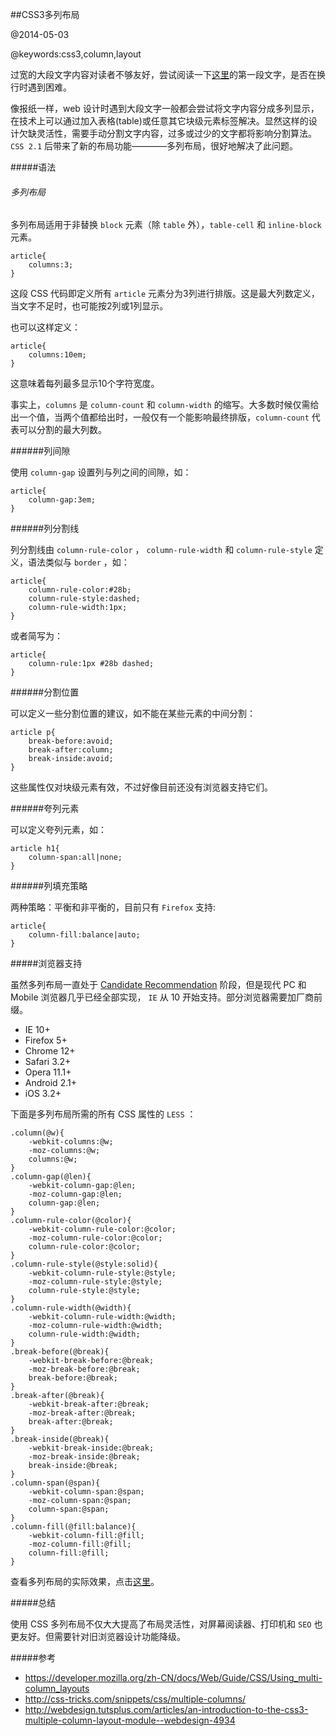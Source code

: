 ##CSS3多列布局

@2014-05-03

@keywords:css3,column,layout

过宽的大段文字内容对读者不够友好，尝试阅读一下[这里](/example/columns.html)的第一段文字，是否在换行时遇到困难。

像报纸一样，web 设计时遇到大段文字一般都会尝试将文字内容分成多列显示，在技术上可以通过加入表格(table)或任意其它块级元素标签解决。显然这样的设计欠缺灵活性，需要手动分割文字内容，过多或过少的文字都将影响分割算法。`CSS 2.1` 后带来了新的布局功能————多列布局，很好地解决了此问题。

#####语法

###### 多列布局

多列布局适用于非替换 `block` 元素（除 `table` 外），`table-cell` 和 `inline-block` 元素。

    article{
        columns:3;
    }

这段 CSS 代码即定义所有 `article` 元素分为3列进行排版。这是最大列数定义，当文字不足时，也可能按2列或1列显示。

也可以这样定义：

    article{
        columns:10em;
    }

这意味着每列最多显示10个字符宽度。

事实上，`columns` 是 `column-count` 和 `column-width` 的缩写。大多数时候仅需给出一个值，当两个值都给出时，一般仅有一个能影响最终排版，`column-count` 代表可以分割的最大列数。

######列间隙

使用 `column-gap` 设置列与列之间的间隙，如：

    article{
        column-gap:3em;
    }

######列分割线

列分割线由 `column-rule-color` ， `column-rule-width` 和 `column-rule-style` 定义，语法类似与 `border` ，如：

    article{
        column-rule-color:#28b;
        column-rule-style:dashed;
        column-rule-width:1px;
    }

或者简写为：

    article{
        column-rule:1px #28b dashed;
    }

######分割位置

可以定义一些分割位置的建议，如不能在某些元素的中间分割：

    article p{
        break-before:avoid;
        break-after:column;
        break-inside:avoid;
    }

这些属性仅对块级元素有效，不过好像目前还没有浏览器支持它们。

######夸列元素

可以定义夸列元素，如：

    article h1{
        column-span:all|none;
    }

######列填充策略

两种策略：平衡和非平衡的，目前只有 `Firefox` 支持:

    article{
        column-fill:balance|auto;
    }


#####浏览器支持

虽然多列布局一直处于 [Candidate Recommendation](http://www.w3.org/TR/css3-multicol/) 阶段，但是现代 PC 和 Mobile 浏览器几乎已经全部实现， `IE` 从 10 开始支持。部分浏览器需要加厂商前缀。


 - IE 10+
 - Firefox 5+
 - Chrome 12+
 - Safari 3.2+
 - Opera 11.1+
 - Android 2.1+
 - iOS 3.2+


下面是多列布局所需的所有 CSS 属性的  `LESS` ：

    .column(@w){
        -webkit-columns:@w;
        -moz-columns:@w;
        columns:@w;
    }
    .column-gap(@len){
        -webkit-column-gap:@len;
        -moz-column-gap:@len;
        column-gap:@len;
    }
    .column-rule-color(@color){
        -webkit-column-rule-color:@color;
        -moz-column-rule-color:@color;
        column-rule-color:@color;
    }
    .column-rule-style(@style:solid){
        -webkit-column-rule-style:@style;
        -moz-column-rule-style:@style;
        column-rule-style:@style;
    }
    .column-rule-width(@width){
        -webkit-column-rule-width:@width;
        -moz-column-rule-width:@width;
        column-rule-width:@width;
    }
    .break-before(@break){
        -webkit-break-before:@break;
        -moz-break-before:@break;
        break-before:@break;
    }
    .break-after(@break){
        -webkit-break-after:@break;
        -moz-break-after:@break;
        break-after:@break;
    }
    .break-inside(@break){
        -webkit-break-inside:@break;
        -moz-break-inside:@break;
        break-inside:@break;
    }
    .column-span(@span){
        -webkit-column-span:@span;
        -moz-column-span:@span;
        column-span:@span;
    }
    .column-fill(@fill:balance){
        -webkit-column-fill:@fill;
        -moz-column-fill:@fill;
        column-fill:@fill;
    }

查看多列布局的实际效果，点击[这里](/example/columns.html)。

#####总结

使用 CSS 多列布局不仅大大提高了布局灵活性，对屏幕阅读器、打印机和 `SEO` 也更友好。但需要针对旧浏览器设计功能降级。

#####参考

- <https://developer.mozilla.org/zh-CN/docs/Web/Guide/CSS/Using_multi-column_layouts>
- <http://css-tricks.com/snippets/css/multiple-columns/>
- <http://webdesign.tutsplus.com/articles/an-introduction-to-the-css3-multiple-column-layout-module--webdesign-4934>
